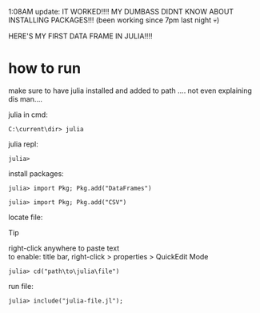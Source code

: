 1:08AM update: IT WORKED!!!! MY DUMBASS DIDNT KNOW ABOUT INSTALLING PACKAGES!!!
(been working since 7pm last night 💀)

HERE'S MY FIRST DATA FRAME IN JULIA!!!!

# how to run
make sure to have julia installed and added to path .... not even explaining dis man....

julia in cmd:
```
C:\current\dir> julia
```
julia repl:
```
julia>
```
install packages:
```
julia> import Pkg; Pkg.add("DataFrames")
```
```
julia> import Pkg; Pkg.add("CSV")
```
locate file:
> [!TIP]
> right-click anywhere to paste text  
> to enable: title bar, right-click > properties > QuickEdit Mode
```
julia> cd("path\to\julia\file")
```
run file:
```
julia> include("julia-file.jl");
```
